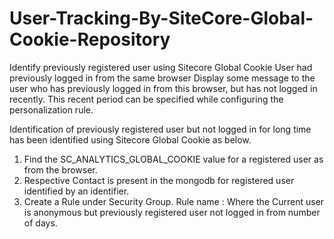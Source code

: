 # User-Tracking-By-SiteCore-Global-Cookie-Repository

Identify previously registered user using Sitecore Global Cookie User had previously logged in from the same browser Display some message to the user who has previously logged in from this browser, but has not logged in recently. This recent period can be specified while configuring the personalization rule.

Identification of previously registered user but not logged in for long time has been identified using Sitecore Global Cookie as below.

1. Find the SC_ANALYTICS_GLOBAL_COOKIE value for a registered user as from the browser.
2. Respective Contact is present in the mongodb for registered user identified by an identifier.
3. Create a Rule under Security Group. Rule name : Where the Current user is anonymous but previously registered user not logged in from number of days.
